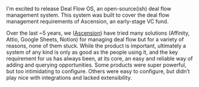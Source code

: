 I'm excited to release Deal Flow OS, an open-source(ish) deal flow management system. This system was built to cover the deal flow management requirements of Ascension, an early-stage VC fund.

<Loom url="https://www.loom.com/embed/8e2852c9e6874e80a1642dc1fb385bea" caption="Video demo walking through Dealflow OS"  />

Over the last ~5 years, we ([Ascension](https://ascension.vc)) have tried many solutions (Affinity, Attio, Google Sheets, Notion) for managing deal flow but for a variety of reasons, none of them stuck. While the product is important, ultimately a system of any kind is only as good as the people using it, and the key requirement for us has always been, at its core, an easy and reliable way of adding and querying opportunities. Some products were super powerful, but too intimidating to configure. Others were easy to configure, but didn’t play nice with integrations and lacked extensibility.